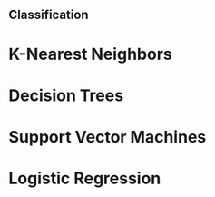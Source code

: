 
## Classification

# K-Nearest Neighbors
# Decision Trees 
# Support Vector Machines
# Logistic Regression